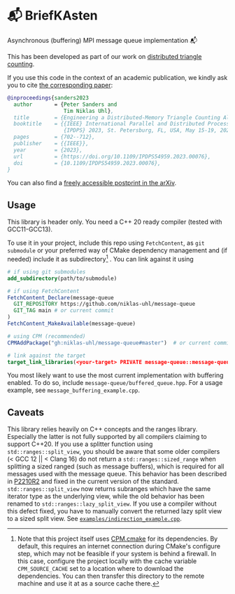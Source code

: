# 📬 BriefKAsten

Asynchronous (buffering) MPI message queue implementation 📬

This has been developed as part of our work on [distributed triangle counting](https://github.com/niklas-uhl/katric).

If you use this code in the context of an academic publication, we kindly ask you to cite [the corresponding paper](https://doi.org/10.1109/IPDPS54959.2023.00076):

```bibtex
@inproceedings{sanders2023
  author       = {Peter Sanders and
                  Tim Niklas Uhl},
  title        = {Engineering a Distributed-Memory Triangle Counting Algorithm},
  booktitle    = {{IEEE} International Parallel and Distributed Processing Symposium,
                  {IPDPS} 2023, St. Petersburg, FL, USA, May 15-19, 2023},
  pages        = {702--712},
  publisher    = {{IEEE}},
  year         = {2023},
  url          = {https://doi.org/10.1109/IPDPS54959.2023.00076},
  doi          = {10.1109/IPDPS54959.2023.00076},
}
```

You can also find a [freely accessible postprint in the arXiv](https://arxiv.org/abs/2302.11443).

## Usage
This library is header only. You need a C++ 20 ready compiler (tested with GCC11-GCC13).

To use it in your project, include this repo using `FetchContent`, as `git submodule` or your preferred way of CMake dependency management and (if needed) include it as subdirectory[^1] . You can link against it using

``` cmake
# if using git submodules
add_subdirectory(path/to/submodule)

# if using FetchContent
FetchContent_Declare(message-queue
  GIT_REPOSITORY https://github.com/niklas-uhl/message-queue
  GIT_TAG main # or current commit
)
FetchContent_MakeAvailable(message-queue)

# using CPM (recommended)
CPMAddPackage("gh:niklas-uhl/message-queue#master")  # or current commit

# link against the target
target_link_libraries(<your-target> PRIVATE message-queue::message-queue)
```

You most likely want to use the most current implementation with buffering enabled. To do so, include `message-queue/buffered_queue.hpp`. For a usage example, see `message_buffering_example.cpp`.

## Caveats
This library relies heavily on C++ concepts and the ranges library. Especially
the latter is not fully supported by all compilers claiming to support C++20. If
you use a splitter function using `std::ranges::split_view`, you should be aware
that some older compilers (< GCC 12 || < Clang 16) do not return a
`std::ranges::sized_range` when splitting a sized ranged (such as message
buffers), which is required for all messages used with the message queue. This
behavior has been described in [P2210R2](https://wg21.link/P2210R2) and fixed in
the current version of the standard. `std::ranges::split_view` now returns
subranges which have the same iterator type as the underlying view, while the
old behavior has been renamed to `std::ranges::lazy_split_view`. If you use a
compiler without this defect fixed, you have to manually convert the returned
lazy split view to a sized split view. See
[`examples/indirection_example.cpp`](./examples/indirection_example.cpp).
 

[^1]: Note that this project itself uses [CPM.cmake](https://github.com/cpm-cmake/CPM.cmake) for its dependencies. By default, this requires an internet connection during CMake's configure step, which may not be feasible if your system is behind a firewall. In this case, configure the project locally with the cache variable `CPM_SOURCE_CACHE` set to a location where to download the dependencies. You can then transfer this directory to the remote machine and use it at as a source cache there.
